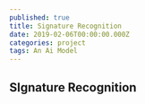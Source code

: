 ```yaml
---
published: true
title: Signature Recognition
date: 2019-02-06T00:00:00.000Z
categories: project
tags: An Ai Model
---
```


## SIgnature Recognition
